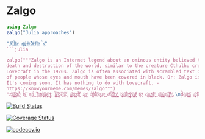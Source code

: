 # Zalgo

```julia
using Zalgo
zalgo("Julia approaches")

"J̳̋ͪ︡ų̔l̲̮̲̏̆͋i͖͈̬̭ͭ̄a̬ͯ a̖̖̝ͬͨ͢p̘͓̣̄̕p̯ͥ̍͘r̯ͧ̄o̘̖̮͌̚ã͔̍ͣc̗ͪh̨͗︢e̚s̡̡︡ͮ͐"
```julia

zalgo("""Zalgo is an Internet legend about an ominous entity believed to cause insanity,
death and destruction of the world, similar to the creature Cthulhu created by H.P.
Lovecraft in the 1920s. Zalgo is often associated with scrambled text on webpages and photos
of people whose eyes and mouth have been covered in black. Or: Zalgo is something that's coming.
It's coming soon. It has nothing to do with Lovecraft. -
https://knowyourmeme.com/memes/zalgo""")
"Z̮̗͌͑a̺̗͚͊̊̕l͎̜͔͚͋ģ̀o̮̱͗ͨ̉ iͦͧ̉ͥ͜s͍͠ a̧ṋ̇́ͯ͟͢ I͈͕̅ͣ̋̓n̲̮ͥͥt͕̫ͦͯe̙͖̮ͦ́͡ŗ̫͉̰͝n̟̦̘ͣ͜͠eͥt̟̫ l̡͇̱̅̐͐e̤͙͎͒͑̄ģ̅ě̹͢ǹ̘̍̚͞d͔︠́ a͎̳͖̲̽̓b̗̼ͫ͊o͉̼̳ͬu̖͌̉͞t̪͓͘̚ ą̤͝ṋ̭ͧ o̧̝͙̓ͦ́m̠̣̂i̩̞͋̈̆̑ṇ︢ͨ̋͘ō̮̙ͬu͎̱ͮs͕ͨͬ͜͢ eͣͩ̒͠ñ̖͓̉t͈̞͌͘i̤͕̳͌̆t̢̯͕̠y͇̹͇̪ͥ̂ b̞͙̺̔͟e̗̹̔͟l̙͙̑︢̕͞i̩︢ͥ̀e̺̟̭͛͞v̰̝̫̆ȅ͚͇̭d͈͙ͧͤ͒ t̨̘̗ͮ̌o͎ͧ͑̇ͫ c͎̕a̝̰̫̍ͦu͇͓̰̰ͯͩs̡̙ͥ͒ͤ͠e͎̟ͬ̏͟ i̓͘͜n̘̬̄ͦ︢͜s͇͙̯̑̑a̰̅ͭņ͎̔̆i̢̢̺̕͞ț̒ͫ͒͘y̡̫ͮ̒,\nd̩̃̈̉ě̪͕a͓͠ṭ̤̳̩ͤh̳︠̓ a̲͚͕͚͑͠n͔̦ͮ̋̚d͖͐ d̞͐͒̕e̹͘s͍͚̃ͮͭ́t͓̦̘︠͢r̯̭̈̍u̯̻͛c͙̟̘̊t̤̣̃i͖ͣ͠ǫ̘̘͋ͫ̑ņ͈̆̚ ȏ̬̪ͯf̗ t̙̏ͨ̇h̰͉͉͐͜ē̬͚̒͑͘ w̝͈̽̅o̮̯̪̓r̠͎͌ͪ̽l̼͔̇͐̚͝d̤̥̪ͩ̽, s̢̤͙ͣ̚͠i̘͙͉͌m̪̭ͭ̅̊ͨi͈̣ͮl͈͇̭͑̑︠a̜̽̔̏̕͢r͚̝̜͙ͮ t̢̞ͣȯ̳̭̊̍ t̻̱̓͢h̭ͦē̡͍̫ ç͚̫͛ṛ̦͑ͭ͘e̘͋͛͌a̫ͫͯ̌t̢̤̻͛̇u̝̪͌̅͌̕r̢̮̫̊ͯ̂e̤︢ C̟̪ͯͥ︡t̞̲ͩ̍̈͟h̢͉̪ͫ͝u̼͎̝͚︠l̢͕͒h̲︢u̢͉ͥ c̡̣ͯͥͪ͟ṛ̢ͩ̕é̩͇ͤã̡͎̭̠͡ť͔͈͓͉̕eͫ̃̍ḍ̟̘ͮ̽̔ b̢̺̻͛ȳ̢̤͢ H̖̱̐̊.P̤̟̚.\nL̲̯ͭ͠ō̙̰ͤͦ͛v̫̌ͪ̎︡ȇ̡͙͡͡ĉ͈ͨr̤ͣ͘a̯͐͞f̹̦̝́͘̕t̝̥̯ i̞̝ͥͣṋ͈̦͍͑̔ ṭ̇ͥȟ̡̅̍͜ḙ̡̪ 1920s̫̹ͩ̓̕. Z͇̲ͮͨͫa̟̼︡̃͡l̯̉ͬg̙͉ͦ︠o̜̱͊ í̳͊͘s̳͕̲̈ o͈͐͛f̘̳͛ͮt̊̃͜e͓̪̠̞̍̀ṉ̭̼̄ a̧͙̩ͧͧs̤ͧ︠s͚̝͖̩ͬ͡o̮͖̭̍c̨̯͇͌͞í̙̮̲͛a̘̠̠͍̓͝t̖̒e͍͉͍̫͘d̙̠̩͖̕ w̪︡︡i͚̋t̞̭̒̄︢h̜̲̪͐ͧ s̩͓͈̔ͮċ̝̭̩ͤͯȓ̲͉̄ͦ͐a̹͌m͍͙̦͞b̧̥̖ͫͣ͗ļ̥̠͛͒ͨe̍͜͜d̠͇̩ͮ̑ t̢̎̀ȩ̫̼̽x̹̼̭͙̔t̳͇̍ͤ o̲̩̎ñ̻̒͢ w̪̋ͧ̓͡e̱̟̋̚͢b̮̖̲ͥ̂p͖ͪa̟̤ͪͭ̚ģ̟̦ͧͪ̃e̦̍͟s͕̫̰̉ ǎ͕̳͊̚͟n̬̦̈d̼̥̋̊ p̗︠͟h̲ͪ͘͜o̻̭ͮt͇̬︡︡͞ǫ̩̒̔ͤs͈̪̓͗ͯ\nó̯̜f̢̭̱︢ p̨̼̳̒͑̍ẻ͚ǫ̭̟͗ͬp̭͔̓͝l̨͕̩ͨe̹̯͖͍ͭͭ w̳̅̽ͤh̹̤͗︠ͯ͠o͔̫̙͒ş͊e̙̯ͦͧ͠ e̼̮̓y̖͑͘ĕ̢̝͓s̫̽̍ á͎n̥͗̔͠ḓ͎︢͝ m̰̫̔̓o̬̅͑u̩͒͗tͩͨͭ̕͟ẖ̼́ h̭̯ͬa̙͉ͬͬͤv̤͗ͩe̙̎̕͢ b̼ͬ︢ͭẽ̲ͥe̯̽͠n͎ͦ̂̂ͥ c͙̪̗͛ͪo̅͡ṿ̑͋͠e̮͠r͍̖̤͒̌̚e̖̍͌ͩͭd͈͛̒͜ i̹͡n̲̓ b̬̏l̰͌͞a͎︡͝c̲̒͠͠k̜̎͑. Z̧̒͒͘a̖̘̠ͨ︠ͤl̨ͣ̇g̮ͩȏ̻ ĩ̢̝̰̋̓s︡̊͜ s͓̲̓ͬ̃o̬̳̮̗̔̒m͉͙̑ͬe͓̽ͤ̒t̜̩͌̃̅h̺̋͐͜i̳̒̃͘n̠̼͙̉͝g̼ͥ ṭ͞ẖ͍ͪ̋ͤ̒a͖͛t̢̮̒̒͡'s̡̩͠ c̨ͩ͒︠ȯ̭̺ͭm̢͓̃̃͜i̲͒n̲͐ͯ̑ͯg͕͔̝̋.\nǏ͚̀̐t̞̆̂́̍'s͚̰͛̀͑͠ c̫͝o̧ͯ̒̆͐m̥̖͛i̥ͬn̪͔͊g͉̹ s̝͒͢͜ȏ̬̜ͣ̽o̻̤ͤn̥̐͛︢. Ȉ͖̃ť̪̅̆ h̝͓̆ͧa̲͇͊ś n͓͓̯ͣô͔̞̐t͇͎̤̎͝h͍̼̟́︢î̧n̹͋̃͗ͫg̘͙͗̑ t̙̒̂̅͘ọ̳̽ d̼̈͡o͕︢͘͢ w͉͑i̬͇̇ṫ̔̂͜h̨͍̅̊̔̕ L̜ô̜̼︢ͫͦv̖͌͠e̟̯͇͗̀ͧç͉̲̠̏̕r̡̳ͤa͡f̺̄ͥ͟ţ͎́͟. -\nh͍̗̞͠t͈̄͝t̙̭︢͊͑p̭͚̏ş̙̺̺ͯ͞://k͈̺͇̈ͯ͑n̩̯̜͌̅ô̺̲̞̕͢w̗̘̠͑͋̏y̠︡͛̑̂o̧͍̔̕͟u̡ͦ͘r͈͈͕̩̍͠m̔ͯͥe̟̤͍ͣm̳̋é͇̮͗.c̺̔ǭ͖͘m̋̋͢͟/m̤̫̙̊ͥ̓e̻̬̩̽̋ͦm̬͓͠e̢̢̬̓s̲͉̟̲ͪͣ/ź̰̠︠͜a̡̞ͤ̔ͩ͡l̟͓̙̐ͣͨģ͜͢͞õ̳︢"

```

[![Build Status](https://travis-ci.org/cormullion/Zalgo.jl.svg?branch=master)](https://travis-ci.org/cormullion/Zalgo.jl)

[![Coverage Status](https://coveralls.io/repos/cormullion/Zalgo.jl/badge.svg?branch=master&service=github)](https://coveralls.io/github/cormullion/Zalgo.jl?branch=master)

[![codecov.io](http://codecov.io/github/cormullion/Zalgo.jl/coverage.svg?branch=master)](http://codecov.io/github/cormullion/Zalgo.jl?branch=master)
